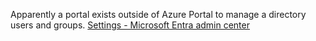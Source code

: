 
Apparently a portal exists outside of Azure Portal to manage a directory users and groups. [Settings - Microsoft Entra admin center](https://entra.microsoft.com/#settings/directory)